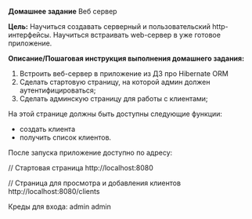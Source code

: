 **Домашнее задание**
Веб сервер

**Цель:**
Научиться создавать серверный и пользовательский http-интерфейсы.
Научиться встраивать web-сервер в уже готовое приложение.

**Описание/Пошаговая инструкция выполнения домашнего задания:**
1. Встроить веб-сервер в приложение из ДЗ про Hibernate ORM 
2. Сделать стартовую страницу, на которой админ должен аутентифицироваться;
3. Сделать админскую страницу для работы с клиентами;

На этой странице должны быть доступны следующие функции:

* создать клиента
* получить список клиентов.

После запуска приложение доступно по адресу:

// Стартовая страница
http://localhost:8080

// Страница для просмотра и добавления клиентов
http://localhost:8080/clients

Креды для входа: admin admin